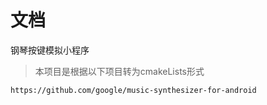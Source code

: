 # 文档

钢琴按键模拟小程序

> 本项目是根据以下项目转为cmakeLists形式

```
https://github.com/google/music-synthesizer-for-android
```